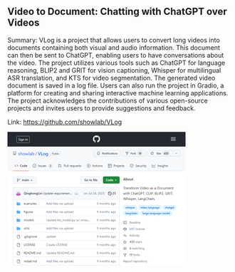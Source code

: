 ## Video to Document: Chatting with ChatGPT over Videos
Summary: VLog is a project that allows users to convert long videos into documents containing both visual and audio information. This document can then be sent to ChatGPT, enabling users to have conversations about the video. The project utilizes various tools such as ChatGPT for language reasoning, BLIP2 and GRIT for vision captioning, Whisper for multilingual ASR translation, and KTS for video segmentation. The generated video document is saved in a log file. Users can also run the project in Gradio, a platform for creating and sharing interactive machine learning applications. The project acknowledges the contributions of various open-source projects and invites users to provide suggestions and feedback.

Link: https://github.com/showlab/VLog

<img src="/img/62993db1-010e-482b-8e52-9360f9cf908d.png" width="400" />
<br/><br/>
